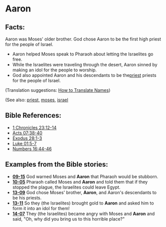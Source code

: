 # Aaron #

## Facts: ##

Aaron was Moses' older brother. God chose Aaron to be the first high priest for the people of Israel.

* Aaron helped Moses speak to Pharaoh about letting the Israelites go free.
* While the Israelites were traveling through the desert, Aaron sinned by making an idol for the people to worship.
* God also appointed Aaron and his descendants to be the[priest](../kt/priest.md) priests for the people of Israel.

(Translation suggestions: [How to Translate Names](https://git.door43.org/Door43/en-ta-translate-vol1/src/master/content/translate_names.md))

(See also: [priest](../kt/priest.md), [moses](../other/moses.md), [israel](../other/israel.md)

## Bible References: ##

* [1 Chronicles 23:12-14](https://door43.org/en/bible/notes/1ch/23/12)
* [Acts 07:38-40](https://door43.org/en/bible/notes/act/07/38)
* [Exodus 28:1-3](https://door43.org/en/bible/notes/exo/28/01)
* [Luke 01:5-7](https://door43.org/en/bible/notes/luk/01/05)
* [Numbers 16:44-46](https://door43.org/en/bible/notes/num/16/44)

## Examples from the Bible stories: ##

* __[09-15](https://door43.org/en/obs/notes/frames/09-15)__ God warned Moses and __Aaron__  that Pharaoh would be stubborn.
* __[10-05](https://door43.org/en/obs/notes/frames/10-05)__ Pharaoh called Moses and __Aaron__  and told them that if they stopped the plague, the Israelites could leave Egypt.
* __[13-09](https://door43.org/en/obs/notes/frames/13-09)__ God chose Moses' brother, __Aaron__, and Aaron's descendants to be his priests.
* __[13-11](https://door43.org/en/obs/notes/frames/13-11)__ So they (the Israelites) brought gold to __Aaron__  and asked him to form it into an idol for them!
* __[14-07](https://door43.org/en/obs/notes/frames/14-07)__ They (the Israelites) became angry with Moses and __Aaron__  and said, "Oh, why did you bring us to this horrible place?"


